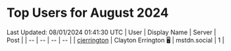 # Top Users for August 2024
Last Updated: 08/01/2024 01:41:30 UTC
| User | Display Name | Server | Post |
| -- | -- | -- | -- |
| [cjerrington](https://mstdn.social/@cjerrington) | Clayton Errington 🖥️ | mstdn.social | 1 |
